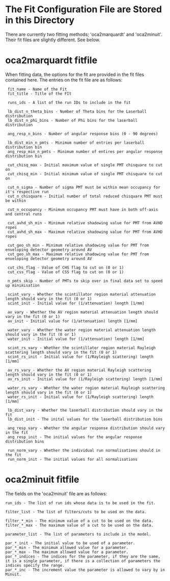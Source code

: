 The Fit Configuration File are Stored in this Directory
==========

There are currently two fitting methods; 'oca2marquardt' and 'oca2minuit'. Their fit files are slightly different. See below.

oca2marquardt fitfile
==========

When fitting data, the options for the fit are provided in the fit files contained here. The entries on the fit file are as follows:

     fit_name - Name of the Fit
     fit_title - Title of the FIt
     
     runs_ids - A list of the run IDs to include in the fit

     lb_dist_n_theta_bins - Number of Theta bins for the Laserball distribution
     lb_dist_n_phi_bins - Number of Phi bins for the laserball distribution

     ang_resp_n_bins - Number of angular response bins (0 - 90 degrees)

     lb_dist_min_n_pmts - Minimum number of entries per laserball distribution bin
     ang_resp_min_n_pmts - Minimum number of entires per angular response distribution bin

     cut_chisq_max - Initial maximum value of single PMT chisquare to cut on
     cut_chisq_min - Initial minimum value of single PMT chisquare to cut on

     cut_n_sigma - Number of sigma PMT must be within mean occupancy for it's respective run
     cut_n_chisquare - Initial number of total reduced chisquare PMT must be within

     cut_n_occupancy - Minimum occupancy PMT must have in both off-axis and central runs

     cut_avhd_sh_min - Minimum relative shadowing value for PMT from AVHD ropes
     cut_avhd_sh_max - Maximum relative shadowing value for PMT from AVHD ropes

     cut_geo_sh_min - Minimum relative shadowing value for PMT from enveloping detector geometry around AV
     cut_geo_sh_max - Maximum relative shadowing value for PMT from enveloping detector geometry around AV

     cut_chs_flag - Value of CHS flag to cut on (0 or 1)
     cut_css_flag - Value of CSS flag to cut on (0 or 1)

     n_pmts_skip - Number of PMTs to skip over in final data set to speed up minimisation

     scint_vary - Whether the scintillator region material attenuation length should vary in the fit (0 or 1)
     scint_init - Initial value for (1/attenuation) length [1/mm]

     av_vary - Whether the AV region material attenuation length should vary in the fit (0 or 1)
     av_init - Initial value for (1/attenuation) length [1/mm]

     water_vary - Whether the water region material attenuation length should vary in the fit (0 or 1)
     water_init - Initial value for (1/attenuation) length [1/mm]

     scint_rs_vary - Whether the scintillator region material Rayleigh scattering length should vary in the fit (0 or 1)
     scint_rs_init - Initial value for (1/Rayleigh scattering) length [1/mm]

     av_rs_vary - Whether the AV region material Rayleigh scattering length should vary in the fit (0 or 1)
     av_rs_init - Initial value for (1/Rayleigh scattering) length [1/mm]

     water_rs_vary - Whether the water region material Rayleigh scattering length should vary in the fit (0 or 1)
     water_rs_init - Initial value for (1/Rayleigh scattering) length [1/mm]

     lb_dist_vary - Whether the laserball distribution should vary in the fit
     lb_dist_init - The inital values for the laserball distribution bins

     ang_resp_vary - Whether the angular response distribution should vary in the fit
     ang_resp_init - The initial values for the angular response distribution bins

     run_norm_vary - Whether the individual run normalisations should in the fit
     run_norm_init - The initial values for all normalisations

oca2minuit fitfile
==========
The fields on the 'oca2minuit' file are as follows:

    run_ids - The list of run ids whose data is to be used in the fit.

    filter_list - The list of filters/cuts to be used on the data.

    filter_*_min - The minimum value of a cut to be used on the data.
    filter_*_max - The maximum value of a cut to be used on the data.

    parameter_list - The list of parameters to include in the model.

    par_*_init - The initial value to be used of a parameter.
    par_*_min - The minimum allowed value for a parameter.
    par_*_max - The maximum allowed value for a parameter.
    par_*_indices - The indices for the parameter, if they are the same, it is a single parameter, if there is a collection of parameters the indices specify the range.
    par_*_inc - The increment value the parameter is allowed to vary by in Minuit.

